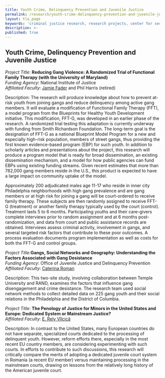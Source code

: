 ```yaml
---
title: Youth Crime, Delinquency Prevention and Juvenile Justice
permalink: /research/youth-crime-delinquency-prevention-and-juvenile-justice/
layout: tla_page
keywords: 'criminal justice research, research projects, center for security and crime science'
description: >-
published: true
---
```

## Youth Crime, Delinquency Prevention and Juvenile Justice

_Project Title_: **Reducing Gang Violence: A Randomized Trial of Functional Family Therapy (with the University of Maryland)** <br>
_Funding Agency_: National Institute of Justice <br>
_Affiliated Faculty_: [Jamie Fader](https://liberalarts.temple.edu/academics/faculty/fader-jamie) and Phil Harris (retired) <br>

Description: The research will produce knowledge about how to prevent at-risk youth from joining gangs and reduce delinquency among active gang members. It will evaluate a modification of Functional Family Therapy (FFT), a model program from the Blueprints for Healthy Youth Development initiative. This modification, FFT-G, was developed in an earlier phase of the research. A randomized trial testing this adaptation is currently underway with funding from Smith Richardson Foundation. The long-term goal is the designation of FFT-G as a national Blueprint Model Program for a new and especially high-risk population, members of street gangs, thus providing the first known evidence-based program (EBP) for such youth. In addition to scholarly articles and presentations about the project, this research will produce a program model that is ready for broad dissemination, an existing dissemination mechanism, and a model for how public agencies can fund EBPs using existing funding streams. Given recent estimates that more than 782,000 gang members reside in the U.S., this product is expected to have a large impact on community uptake of the model.
 
Approximately 200 adjudicated males age 11-17 who reside in inner city Philadelphia neighborhoods with high gang prevalence and are gang members or at high risk for joining a gang will be court-ordered to receive family therapy. These subjects are then randomly assigned to receive FFT-G (treatment) or another family therapy typically used by the court (control). Treatment lasts 5 to 6 months. Participating youths and their care-givers complete interviews prior to random assignment and at 6 months post-randomization, and data from court and public assistance records are obtained. Interviews assess criminal activity, involvement in gangs, and several targeted risk factors that contribute to these poor outcomes. A process evaluation documents program implementation as well as costs for both the FFT-G and control groups.
 
_Project Title_:**Gangs, Social Networks and Geography: Understanding the Factors Associated with Gang Desistance** <br>
_Funding Agency_: Office of Juvenile Justice and Delinquency Prevention <br>
_Affiliated Faculty_: [Caterina Roman](https://liberalarts.temple.edu/academics/faculty/roman-caterina) <br>

Description: This two-site study, involving collaboration between Temple University and RAND, examines the factors that influence gang disengagement and crime desistance. The research team used social network methods to collect detailed data on 225 gang youth and their social relations in the Philadelphia and the District of Columbia.
 
_Project Title_: **The Penology of Justice for Minors in the United States and Europe: Dedicated System or Mainstream Justice?** <br>
_Affiliated Faculty_: [E. Rely Vîlcică](https://liberalarts.temple.edu/academics/faculty/v-lcic-e-rely) <br>

Description: In contrast to the United States, many European countries do not have separate, specialized courts dedicated to the processing of delinquent youth. However, reform efforts there, especially in the most recent EU country members, are considering experimenting with such courts. In efforts to contribute to such discussions, this research will critically compare the merits of adopting a dedicated juvenile court system in Romania (a recent EU member) versus maintaining processing in the mainstream courts, drawing on lessons from the relatively long history of the American juvenile court.
